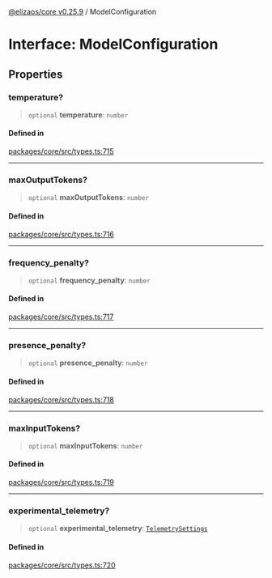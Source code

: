 [@elizaos/core v0.25.9](../index.md) / ModelConfiguration

# Interface: ModelConfiguration

## Properties

### temperature?

> `optional` **temperature**: `number`

#### Defined in

[packages/core/src/types.ts:715](https://github.com/elizaOS/eliza/blob/main/packages/core/src/types.ts#L715)

***

### maxOutputTokens?

> `optional` **maxOutputTokens**: `number`

#### Defined in

[packages/core/src/types.ts:716](https://github.com/elizaOS/eliza/blob/main/packages/core/src/types.ts#L716)

***

### frequency\_penalty?

> `optional` **frequency\_penalty**: `number`

#### Defined in

[packages/core/src/types.ts:717](https://github.com/elizaOS/eliza/blob/main/packages/core/src/types.ts#L717)

***

### presence\_penalty?

> `optional` **presence\_penalty**: `number`

#### Defined in

[packages/core/src/types.ts:718](https://github.com/elizaOS/eliza/blob/main/packages/core/src/types.ts#L718)

***

### maxInputTokens?

> `optional` **maxInputTokens**: `number`

#### Defined in

[packages/core/src/types.ts:719](https://github.com/elizaOS/eliza/blob/main/packages/core/src/types.ts#L719)

***

### experimental\_telemetry?

> `optional` **experimental\_telemetry**: [`TelemetrySettings`](../type-aliases/TelemetrySettings.md)

#### Defined in

[packages/core/src/types.ts:720](https://github.com/elizaOS/eliza/blob/main/packages/core/src/types.ts#L720)
